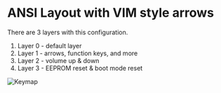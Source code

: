 # ANSI Layout with VIM style arrows
There are 3 layers with this configuration.

1. Layer 0 - default layer
2. Layer 1 - arrows, function keys, and more
3. Layer 2 - volume up & down
4. Layer 3 - EEPROM reset & boot mode reset

![Keymap](https://i.imgur.com/sdhimjD.jpg)
